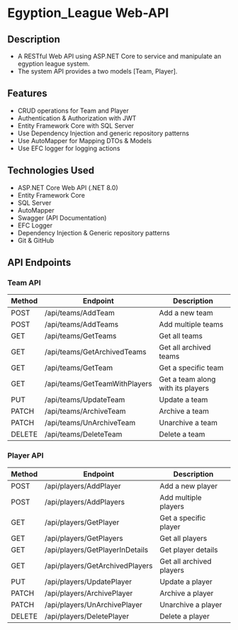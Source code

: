 # Egyption_League Web-API

## Description 
- A RESTful Web API using ASP.NET Core to service and manipulate an egyption league system.
- The system API provides a two models [Team, Player].

## Features
- CRUD operations for Team and Player
- Authentication & Authorization with JWT
- Entity Framework Core with SQL Server
- Use Dependency Injection and generic repository patterns
- Use AutoMapper for Mapping DTOs & Models
- Use EFC logger for logging actions

## Technologies Used
- ASP.NET Core Web API (.NET 8.0)
- Entity Framework Core
- SQL Server
- AutoMapper
- Swagger (API Documentation)
- EFC Logger
- Dependency Injection & Generic repository patterns
- Git & GitHub

## API Endpoints

### **Team API**
| Method | Endpoint                            | Description                       |
|--------|------------------------------------|------------------------------------|
| POST   | /api/teams/AddTeam                 | Add a new team                     |
| POST   | /api/teams/AddTeams                | Add multiple teams                 |
| GET    | /api/teams/GetTeams                | Get all teams                      |
| GET    | /api/teams/GetArchivedTeams        | Get all archived teams             |
| GET    | /api/teams/GetTeam                 | Get a specific team                |
| GET    | /api/teams/GetTeamWithPlayers      | Get a team along with its players  |
| PUT    | /api/teams/UpdateTeam              | Update a team                      |
| PATCH  | /api/teams/ArchiveTeam             | Archive a team                     |
| PATCH  | /api/teams/UnArchiveTeam           | Unarchive a team                   |
| DELETE | /api/teams/DeleteTeam              | Delete a team                      |

### **Player API**
| Method | Endpoint                            | Description                       |
|--------|------------------------------------|------------------------------------|
| POST   | /api/players/AddPlayer             | Add a new player                   |
| POST   | /api/players/AddPlayers            | Add multiple players               |
| GET    | /api/players/GetPlayer             | Get a specific player              |
| GET    | /api/players/GetPlayers            | Get all players                    |
| GET    | /api/players/GetPlayerInDetails    | Get player details                 |
| GET    | /api/players/GetArchivedPlayers    | Get all archived players           |
| PUT    | /api/players/UpdatePlayer          | Update a player                    |
| PATCH  | /api/players/ArchivePlayer         | Archive a player                   |
| PATCH  | /api/players/UnArchivePlayer       | Unarchive a player                 |
| DELETE | /api/players/DeletePlayer          | Delete a player                    |



